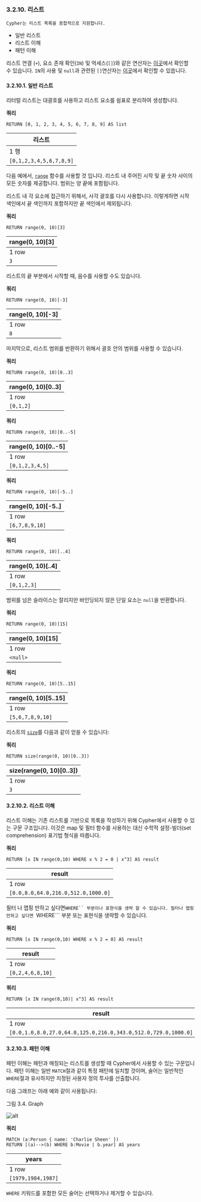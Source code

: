 ### 3.2.10. 리스트 

```
Cypher는 리스트 목록을 종합적으로 지원합니다. 
```

- 일반 리스트
- 리스트 이해
- 패턴 이해

 
리스트 연결 (```+```), 요소 존재 확인(```IN```) 및 억세스(```[]```)와 같은 연산자는 [이곳](./operators.md)에서 확인할 수 있습니다. ```IN```의 사용 및 ```null```과 관련된 ```[]```연산자는 [이곳](./working-with-null.md)에서 확인할 수 있씁니다.  

#### 3.2.10.1. 일반 리스트

리터럴 리스트는 대괄호를 사용하고 리스트 요소를 쉼표로 분리하여 생성합니다.

**쿼리**
```
RETURN [0, 1, 2, 3, 4, 5, 6, 7, 8, 9] AS list
```

| 리스트                    |
| ----------------------- |
| 1 행                     |
| ```[0,1,2,3,4,5,6,7,8,9]``` |

다음 예에서, [`range`](/cypher/functions.md) 함수를 사용할 것 입니다. 리스트 내 주어진 시작 및 끝 숫자 사이의 모든 숫자를 제공합니다. 범위는 양 끝에 포함됩니다.

리스트 내 각 요소에 접근하기 위해서, 사각 괄호를 다시 사용합니다. 이렇게하면 시작 색인에서 끝 색인까지 포함하지만 끝 색인에서 제외됩니다.

**쿼리**

```
RETURN range(0, 10)[3]
```

| range(0, 10)[3] |
| --------------- |
| 1 row           |
| `3`             |

리스트의 끝 부분에서 시작할 때, 음수를 사용할 수도 있습니다. 

**쿼리**

```
RETURN range(0, 10)[-3]
```

| range(0, 10)[-3] |
| ---------------- |
| 1 row            |
| `8`              |

마지막으로, 리스트 범위를 반환하기 위해서 괄호 안의 범위를 사용할 수 있습니다. 

**쿼리** 

```
RETURN range(0, 10)[0..3]
```

| range(0, 10)[0..3] |
| ------------------ |
| 1 row              |
| `[0,1,2]`          |

**쿼리**

```
RETURN range(0, 10)[0..-5]
```

| range(0, 10)[0..-5] |
| ------------------- |
| 1 row               |
| `[0,1,2,3,4,5]`     |

**쿼리**

```
RETURN range(0, 10)[-5..]
```

| range(0, 10)[-5..] |
| ------------------ |
| 1 row              |
| `[6,7,8,9,10]`     |

**쿼리**

```
RETURN range(0, 10)[..4]
```

| range(0, 10)[..4] |
| ----------------- |
| 1 row             |
| `[0,1,2,3]`       |

범위를 넘은 슬라이스는 잘리지만 바인딩되지 않은 단일 요소는 ```null```을 반환합니다.

**쿼리**

```
RETURN range(0, 10)[15]
```

| range(0, 10)[15] |
| ---------------- |
| 1 row            |
| `<null>`         |

**쿼리**

```
RETURN range(0, 10)[5..15]
```

| range(0, 10)[5..15] |
| ------------------- |
| 1 row               |
| `[5,6,7,8,9,10]`    |

리스트의 [```size```](/functions.md)를 다음과 같이 얻을 수 있습니다:

**쿼리**

```
RETURN size(range(0, 10)[0..3])
```

| size(range(0, 10)[0..3]) |
| ------------------------ |
| 1 row                    |
| `3`                      |

#### 3.2.10.2. 리스트 이해

리스트 이해는 기존 리스트를 기반으로 목록을 작성하기 위해 Cypher에서 사용할 수 있는 구문 구조입니다. 이것은 map 및 필터 함수를 사용하는 대신 수학적 설정-빌더(set comprehension) 표기법 형식을 따릅니다. 

**쿼리**

```
RETURN [x IN range(0,10) WHERE x % 2 = 0 | x^3] AS result
```

| result                              |
| ----------------------------------- |
| 1 row                               |
| `[0.0,8.0,64.0,216.0,512.0,1000.0]` |

필터 나 맵핑 만하고 싶다면```WHERE`` 부분이나 표현식을 생략 할 수 있습니다.
필터나 맵핑만하고 싶다면 ```WHERE``` 부분 또는 표현식을 생략할 수 있습니다. 

**쿼리**

```
RETURN [x IN range(0,10) WHERE x % 2 = 0] AS result
```

| result           |
| ---------------- |
| 1 row            |
| `[0,2,4,6,8,10]` |

**쿼리**

```
RETURN [x IN range(0,10)| x^3] AS result
```

| result                                                       |
| ------------------------------------------------------------ |
| 1 row                                                        |
| `[0.0,1.0,8.0,27.0,64.0,125.0,216.0,343.0,512.0,729.0,1000.0]` |

#### 3.2.10.3. 패턴 이해

패턴 이해는 패턴과 매칭되는 리스트를 생성할 때 Cypher에서 사용할 수 있는 구문입니다. 패턴 이해는 일반 ```MATCH```절과 같이 특정 패턴에 일치할 것이며, 술어는 일반적인 ```WHERE```절과 유사하지만 지정된 사용자 정의 투사를 산출합니다. 

다음 그래프는 아래 예와 같이 사용됩니다:

그림 3.4. Graph

![alt](https://neo4j.com/docs/developer-manual/3.3/images/Lists-1.svg)

**쿼리**

```
MATCH (a:Person { name: 'Charlie Sheen' })
RETURN [(a)-->(b) WHERE b:Movie | b.year] AS years
```

| years              |
| ------------------ |
| 1 row              |
| `[1979,1984,1987]` |

```WHERE``` 키워드를 포함한 모든 술어는 선택하거나 제거할 수 있습니다. 